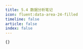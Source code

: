 ```yaml
---
title: 5.4 数据分析笔记
icon: fluent:data-area-24-filled
timeline: false
article: false
index: false
---
```


```component Catalog
{}
```
